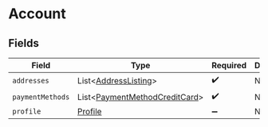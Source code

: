 # Account


## Fields

| Field                                                                           | Type                                                                            | Required                                                                        | Description                                                                     |
| ------------------------------------------------------------------------------- | ------------------------------------------------------------------------------- | ------------------------------------------------------------------------------- | ------------------------------------------------------------------------------- |
| `addresses`                                                                     | List<[AddressListing](../../models/shared/AddressListing.md)>                   | :heavy_check_mark:                                                              | N/A                                                                             |
| `paymentMethods`                                                                | List<[PaymentMethodCreditCard](../../models/shared/PaymentMethodCreditCard.md)> | :heavy_check_mark:                                                              | N/A                                                                             |
| `profile`                                                                       | [Profile](../../models/shared/Profile.md)                                       | :heavy_minus_sign:                                                              | N/A                                                                             |